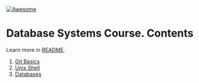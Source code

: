 [![Awesome][icon-awesome]][awesome]
&nbsp;&nbsp;&nbsp;&nbsp;&nbsp;&nbsp;

# Database Systems Course. Contents

 Learn more in [README](README.md). 

1.  [Git Basics](tasks/git-intro.md)
1.  [Unix Shell](tasks/unix-shell.md)
1.  [Databases](tasks/databases_basic.md)

[icon-awesome]: https://cdn.rawgit.com/sindresorhus/awesome/d7305f38d29fed78fa85652e3a63e154dd8e8829/media/badge.svg
[awesome]: https://github.com/sindresorhus/awesome